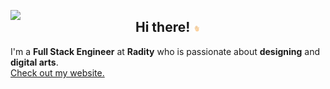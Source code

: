 <p align="center">
  <img align="left" width=200px src="https://user-images.githubusercontent.com/42357900/225605845-24552700-15cf-4a34-8731-aada01e90bdf.svg">

  ## Hi there! <img src="https://raw.githubusercontent.com/ginny100/ginny100/main/assets/waving-hand.webp" width="2%">

  I'm a **Full Stack Engineer** at **Radity** who is passionate about **designing** and **digital arts**.
  <br/>
  <a href="https://yunusemre.dev" target="_blank">Check out my website.</a>
</p>
